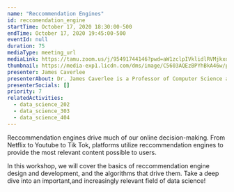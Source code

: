 ```yaml
---
name: "Reccommendation Engines"
id: reccomendation_engine
startTime: October 17, 2020 18:30:00-500
endTime: October 17, 2020 19:45:00-500
eventId: null
duration: 75
mediaType: meeting_url
mediaLink: https://tamu.zoom.us/j/95491744146?pwd=aW1zclpIVklidlRVMjkxdlRHeUpsQT09
thumbnail: https://media-exp1.licdn.com/dms/image/C5603AQEzBPYhBkA46w/profile-displayphoto-shrink_800_800/0?e=1608163200&v=beta&t=nnpH5W0l6nEzf50dqmHRPlIEcCX2XMkdjy3m5TKCcuE
presenter: James Caverlee
presenterAbout: Dr. James Caverlee is a Professor of Computer Science and Engineering at Texas A & M University. Prior to teaching, Dr. Caverlee recieved a Ph.D. in computer science from Georgia Tech University, and an M.S. in Computer Science from Stanford
presenterSocials: []
priority: 7
relatedActivities:
  - data_science_202
  - data_science_303
  - data_science_404
---
```


Reccommendation engines drive much of our online decision-making. From Netflix to Youtube to Tik Tok, platforms utilize reccommendation engines to provide the most relevant content possible to users.

In this workshop, we will cover the basics of reccommendation engine design and development, and the algorithms that drive them. Take a deep dive into an important,and increasingly relevant field of data science!
